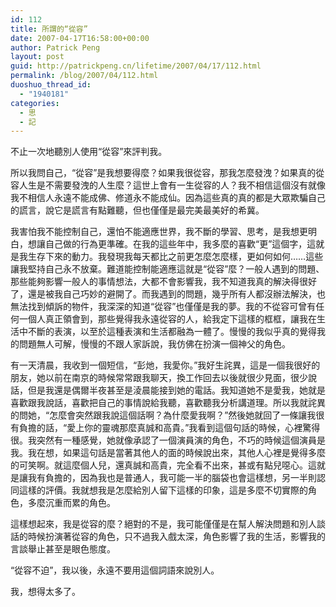 ```yaml
---
id: 112
title: 所謂的“從容”
date: 2007-04-17T16:58:00+00:00
author: Patrick Peng
layout: post
guid: http://patrickpeng.cn/lifetime/2007/04/17/112.html
permalink: /blog/2007/04/112.html
duoshuo_thread_id:
  - "1940181"
categories:
  - 思
  - 記
---
```

<p>不止一次地聽別人使用“從容”來評判我。</p>  <p>所以我問自己，“從容”是我想要得麼？如果我很從容，那我怎麼發洩？如果真的從容人生是不需要發洩的人生麼？這世上會有一生從容的人？我不相信這個沒有就像我不相信人永遠不能成佛、修道永不能成仙。因為這些真的真的都是大眾欺騙自己的謊言，說它是謊言有點難聽，但也僅僅是最完美最美好的希冀。 </p>  <p>我害怕我不能控制自己，還怕不能適應世界，我不斷的學習、思考，是我想更明白，想讓自己做的行為更準確。在我的這些年中，我多麼的喜歡“更”這個字，這就是我生存下來的動力。我發現我每天都比之前更怎麼怎麼樣，更如何如何……這些讓我堅持自己永不放棄。難道能控制能適應這就是“從容”麼？一般人遇到的問題、那些能夠影響一般人的事情想法，大都不會影響我，我不知道我真的解決得很好了，還是被我自己巧妙的避開了。而我遇到的問題，幾乎所有人都沒辦法解決，也無法找到傾訴的物件，我深深的知道“從容”也僅僅是我的夢。我的不從容可曾有任何一個人真正領會到，那些覺得我永遠從容的人，給我定下這樣的框框，讓我在生活中不斷的表演，以至於這種表演和生活都融為一體了。慢慢的我似乎真的覺得我的問題無人可解，慢慢的不跟人家訴說，我仿佛在扮演一個神父的角色。 </p>  <p>有一天清晨，我收到一個短信，“彭灺，我愛你。”我好生詫異，這是一個我很好的朋友，她以前在南京的時候常常跟我聊天，換工作回去以後就很少見面，很少說話，但是我還是偶爾半夜甚至是淩晨能接到她的電話。我知道她不是愛我，她就是喜歡跟我說話，喜歡把自己的事情說給我聽，喜歡聽我分析講道理。所以我就詫異的問她，“怎麼會突然跟我說這個話啊？為什麼愛我啊？”然後她就回了一條讓我很有負擔的話，“愛上你的靈魂那麼真誠和高貴。”我看到這個句話的時候，心裡驚得很。我突然有一種感覺，她就像承認了一個演員演的角色，不巧的時候這個演員是我。我在想，如果這句話是當著其他人的面的時候說出來，其他人心裡是覺得多麼的可笑啊。就這麼個人兒，還真誠和高貴，完全看不出來，甚或有點兒噁心。這就是讓我有負擔的，因為我也是普通人，我可能一半的腦袋也會這樣想，另一半則認同這樣的評價。我就想我是怎麼給別人留下這樣的印象，這是多麼不切實際的角色，多麼沉重而累的角色。 </p>  <p>這樣想起來，我是從容的麼？絕對的不是，我可能僅僅是在幫人解決問題和別人談話的時候扮演著從容的角色，只不過我入戲太深，角色影響了我的生活，影響我的言談舉止甚至是眼色態度。 </p>  <p>“從容不迫”，我以後，永遠不要用這個詞語來說別人。 </p>  <p>我，想得太多了。 </p>